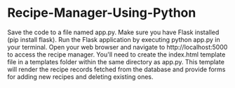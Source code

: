 # Recipe-Manager-Using-Python
Save the code to a file named app.py.
Make sure you have Flask installed (pip install flask).
Run the Flask application by executing python app.py in your terminal.
Open your web browser and navigate to http://localhost:5000 to access the recipe manager.
You'll need to create the index.html template file in a templates folder within the same directory as app.py. This template will render the recipe records fetched from the database and provide forms for adding new recipes and deleting existing ones.
